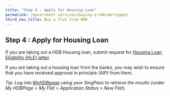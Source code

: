 ```yaml
---
title: "Step 4 : Apply for Housing Loan"
permalink: /government-services/buying-a-hdb/mortgage/
third_nav_title: Buy a flat from HDB
---
```


## Step 4 : Apply for Housing Loan

If you are taking out a HDB Housing loan, submit request for [Housing Loan Eligibility (HLE) letter](https://services2.hdb.gov.sg/webapp/BP27AWHLEApplication/BP27SHome).

If you are taking out a housing loan from the banks, you may wish to ensure that you have received approval in principle (AIP) from them.

*Tip: Log into [MyHDBpage](http://www.hdb.gov.sg/MyHDBPage) using your SingPass to retrieve the results (under My HDBPage > My Flat > Application Status > New Flat).*
